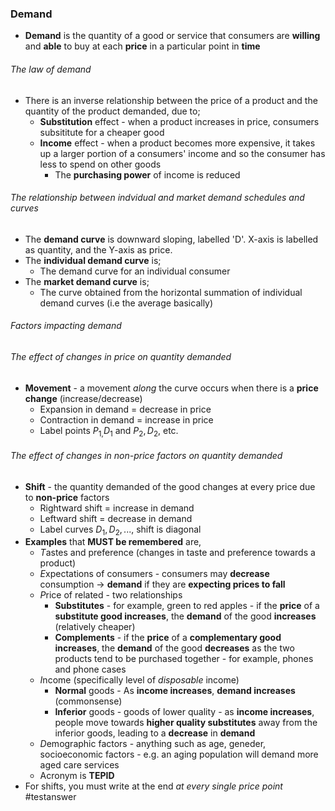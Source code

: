 ### Demand
- **Demand** is the quantity of a good or service that consumers are **willing** and **able** to buy at each **price** in a particular point in **time**

###### The law of demand
- There is an inverse relationship between the price of a product and the quantity of the product demanded, due to;
	- **Substitution** effect - when a product increases in price, consumers subsititute for a cheaper good
	- **Income** effect - when a product becomes more expensive, it takes up a larger portion of a consumers' income and so the consumer has less to spend on other goods
		- The **purchasing power** of income is reduced

###### The relationship between indvidual and market demand schedules and curves
- The **demand curve** is downward sloping, labelled 'D'. X-axis is labelled as quantity, and the Y-axis as price.
- The **individual demand curve** is;
	- The demand curve for an individual consumer
- The **market demand curve** is;
	- The curve obtained from the horizontal summation of individual demand curves (i.e the average basically)

###### Factors impacting demand

###### The effect of changes in price on quantity demanded
- **Movement** - a movement *along* the curve occurs when there is a **price change** (increase/decrease)
	- Expansion in demand = decrease in price
	- Contraction in demand = increase in price
	- Label points $P_{1,}D_1$ and $P_2,D_2$, etc.

###### The effect of changes in non-price factors on quantity demanded
- **Shift** - the quantity demanded of the good changes at every price due to **non-price** factors
	- Rightward shift = increase in demand
	- Leftward shift = decrease in demand
	- Label curves $D_{1},D_2,...$, shift is diagonal
- **Examples** that **MUST be remembered** are,
	- *T*astes and preference (changes in taste and preference towards a product)
	- *E*xpectations of consumers - consumers may **decrease** consumption $\rightarrow$ **demand** if they are **expecting prices to fall**
	- *P*rice of related - two relationships
		- **Substitutes** - for example, green to red apples - if the **price** of a **substitute good increases**, the **demand** of the good **increases** (relatively cheaper)
		- **Complements** - if the **price** of a **complementary good increases**, the **demand** of the good **decreases** as the two products tend to be purchased together - for example, phones and phone cases
	- *I*ncome (specifically level of *disposable* income)
		- **Normal** goods - As **income increases**, **demand increases** (commonsense)
		- **Inferior** goods - goods of lower quality - as **income increases**, people move towards **higher quality substitutes** away from the inferior goods, leading to a **decrease** in **demand** 
	- *D*emographic factors - anything such as age, geneder, socioeconomic factors - e.g. an aging population will demand more aged care services
	- Acronym is **TEPID**
- For shifts, you must write at the end *at every single price point* #testanswer 